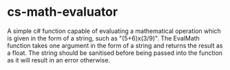 # cs-math-evaluator
A simple c# function capable of evaluating a mathematical operation which is given in the form of a string, such as "(5+6)x(3/9)".
The EvalMath function takes one argument in the form of a string and returns the result as a float.
The string should be sanitised before being passed into the function as it will result in an error otherwise.
